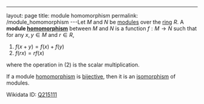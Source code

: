 ---
 layout: page
 title: module homomorphism
 permalink: /module_homomorphism
---Let $M$ and $N$ be [modules](https://defsmath.github.io/DefsMath/module_over_a_ring) over the [ring](https://defsmath.github.io/DefsMath/ring) $R$. A **module [homomorphism](https://defsmath.github.io/DefsMath/homomorphism)** between $M$ and $N$ is a function $f:M\to N$ such that for any $x,y \in M$ and $r\in R$, 
1. $f(x+y) = f(x) + f(y)$
2. $f(rx) = rf(x)$

where the operation in (2) is the scalar multiplication.

If a module [homomorphism](https://defsmath.github.io/DefsMath/homomorphism) is [bijective](https://defsmath.github.io/DefsMath/bijective), then it is an [isomorphism](https://defsmath.github.io/DefsMath/isomorphism) of modules.

Wikidata ID: [Q215111](https://www.wikidata.org/wiki/Q215111)